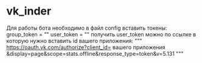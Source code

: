 # vk_inder
Для работы бота необходимо в файл config вставить токены:
group_token = ""
user_token = ""
получить user_token можно по ссылке в которую нужно вставить id вашего приложения:
"""
https://oauth.vk.com/authorize?client_id= вашего приложения &display=page&scope=stats.offline&response_type=token&v=5.131
"""
